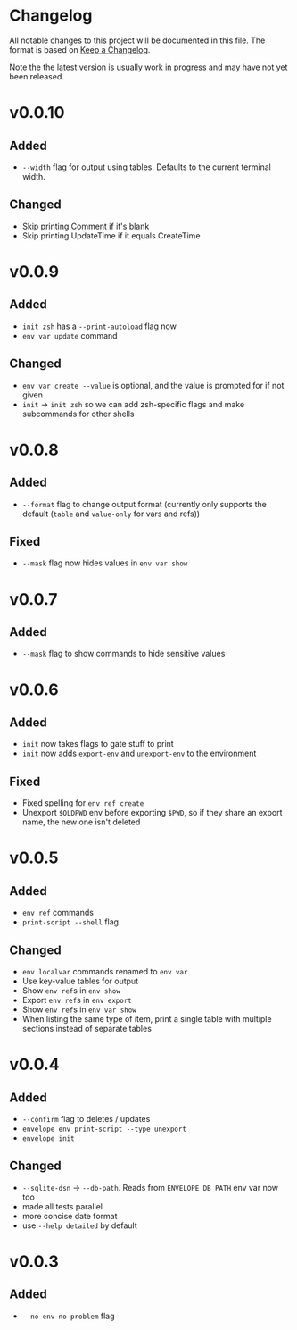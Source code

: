 # Changelog

All notable changes to this project will be documented in this file. The format
is based on [Keep a Changelog](https://keepachangelog.com/en/1.0.0/).

Note the the latest version is usually work in progress and may have not yet been released.

# v0.0.10

## Added

- `--width` flag for output using tables. Defaults to the current terminal width.

## Changed

- Skip printing Comment if it's blank
- Skip printing UpdateTime if it equals CreateTime

# v0.0.9

## Added

- `init zsh` has a `--print-autoload` flag now
- `env var update` command

## Changed

- `env var create --value` is optional, and the value is prompted for if not given 
- `init` -> `init zsh` so we can add zsh-specific flags and make subcommands for other shells

# v0.0.8

## Added

- `--format` flag to change output format (currently only supports the default (`table` and `value-only` for vars and refs))

## Fixed

- `--mask` flag now hides values in `env var show`

# v0.0.7

## Added

- `--mask` flag to show commands to hide sensitive values

# v0.0.6

## Added

- `init` now takes flags to gate stuff to print
- `init` now adds `export-env` and `unexport-env` to the environment

## Fixed

- Fixed spelling for `env ref create`
- Unexport `$OLDPWD` env before exporting `$PWD`, so if they share an export name, the new one isn't deleted

# v0.0.5

## Added

- `env ref` commands
- `print-script --shell` flag

## Changed

- `env localvar` commands renamed to `env var`
- Use key-value tables for output
- Show `env ref`s in `env show`
- Export `env ref`s in `env export`
- Show `env ref`s in `env var show`
- When listing the same type of item, print a single table with multiple sections instead of separate tables

# v0.0.4

## Added

- `--confirm` flag to deletes / updates
- `envelope env print-script --type unexport`
- `envelope init`

## Changed

- `--sqlite-dsn` -> `--db-path`. Reads from `ENVELOPE_DB_PATH` env var now too
- made all tests parallel
- more concise date format
- use `--help detailed` by default

# v0.0.3

## Added

- `--no-env-no-problem` flag
